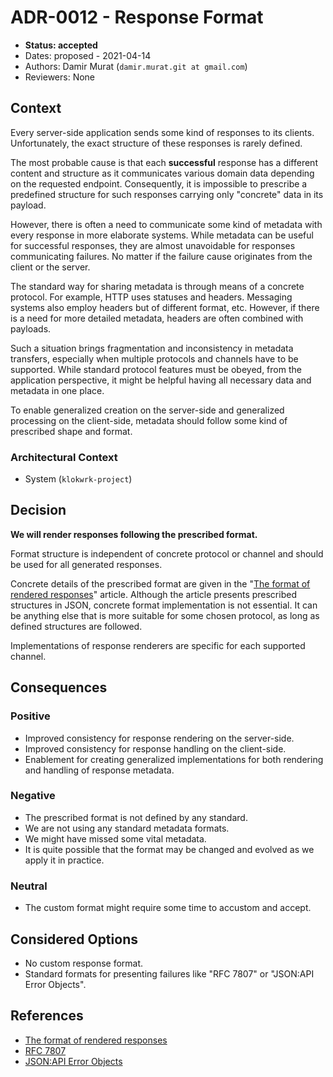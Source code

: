 # ADR-0012 - Response Format
* **Status: accepted**
* Dates: proposed - 2021-04-14
* Authors: Damir Murat (`damir.murat.git at gmail.com`)
* Reviewers: None

## Context
Every server-side application sends some kind of responses to its clients. Unfortunately, the exact structure of these responses is rarely defined.

The most probable cause is that each **successful** response has a different content and structure as it communicates various domain data depending on the requested endpoint. Consequently, it is
impossible to prescribe a predefined structure for such responses carrying only "concrete" data in its payload.

However, there is often a need to communicate some kind of metadata with every response in more elaborate systems. While metadata can be useful for successful responses, they are almost unavoidable
for responses communicating failures. No matter if the failure cause originates from the client or the server.

The standard way for sharing metadata is through means of a concrete protocol. For example, HTTP uses statuses and headers. Messaging systems also employ headers but of different format, etc.
However, if there is a need for more detailed metadata, headers are often combined with payloads.

Such a situation brings fragmentation and inconsistency in metadata transfers, especially when multiple protocols and channels have to be supported. While standard protocol features must be obeyed,
from the application perspective, it might be helpful having all necessary data and metadata in one place.

To enable generalized creation on the server-side and generalized processing on the client-side, metadata should follow some kind of prescribed shape and format.

### Architectural Context
* System (`klokwrk-project`)

## Decision
**We will render responses following the prescribed format.**

Format structure is independent of concrete protocol or channel and should be used for all generated responses.

Concrete details of the prescribed format are given in the "[The format of rendered responses](../../article/response-format/responseFormat.md)" article. Although the article presents prescribed
structures in JSON, concrete format implementation is not essential. It can be anything else that is more suitable for some chosen protocol, as long as defined structures are followed.

Implementations of response renderers are specific for each supported channel.

## Consequences
### Positive
- Improved consistency for response rendering on the server-side.
- Improved consistency for response handling on the client-side.
- Enablement for creating generalized implementations for both rendering and handling of response metadata.

### Negative
- The prescribed format is not defined by any standard.
- We are not using any standard metadata formats.
- We might have missed some vital metadata.
- It is quite possible that the format may be changed and evolved as we apply it in practice.

### Neutral
- The custom format might require some time to accustom and accept.

## Considered Options
- No custom response format.
- Standard formats for presenting failures like "RFC 7807" or "JSON:API Error Objects".

## References
- [The format of rendered responses](../../article/response-format/responseFormat.md)
- [RFC 7807](https://tools.ietf.org/html/rfc7807)
- [JSON:API Error Objects](https://jsonapi.org/format/#errors)
